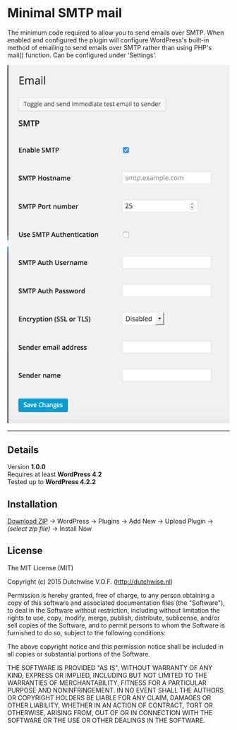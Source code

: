 Minimal SMTP mail
======================
The minimum code required to allow you to send emails over SMTP. When enabled and configured the plugin will configure WordPress's built-in method of emailing to send emails over SMTP rather than using PHP's mail() function. Can be configured under 'Settings'.

![Screenshot](/screenshot.jpg?raw=true "Screenshot of the settings page.")

----------

## Details
Version **1.0.0**  
Requires at least **WordPress 4.2**  
Tested up to **WordPress 4.2.2**

## Installation
[Download ZIP](https://github.com/Maxdw/minimal-smtp-mail/archive/master.zip) -> WordPress -> Plugins -> Add New -> Upload Plugin -> *(select zip file)* -> Install Now

## License
The MIT License (MIT)

Copyright (c) 2015 Dutchwise V.O.F. (http://dutchwise.nl)

Permission is hereby granted, free of charge, to any person obtaining a copy
of this software and associated documentation files (the "Software"), to deal
in the Software without restriction, including without limitation the rights
to use, copy, modify, merge, publish, distribute, sublicense, and/or sell
copies of the Software, and to permit persons to whom the Software is
furnished to do so, subject to the following conditions:

The above copyright notice and this permission notice shall be included in all
copies or substantial portions of the Software.

THE SOFTWARE IS PROVIDED "AS IS", WITHOUT WARRANTY OF ANY KIND, EXPRESS OR
IMPLIED, INCLUDING BUT NOT LIMITED TO THE WARRANTIES OF MERCHANTABILITY,
FITNESS FOR A PARTICULAR PURPOSE AND NONINFRINGEMENT. IN NO EVENT SHALL THE
AUTHORS OR COPYRIGHT HOLDERS BE LIABLE FOR ANY CLAIM, DAMAGES OR OTHER
LIABILITY, WHETHER IN AN ACTION OF CONTRACT, TORT OR OTHERWISE, ARISING FROM,
OUT OF OR IN CONNECTION WITH THE SOFTWARE OR THE USE OR OTHER DEALINGS IN THE
SOFTWARE.